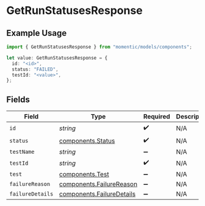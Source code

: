 # GetRunStatusesResponse

## Example Usage

```typescript
import { GetRunStatusesResponse } from "momentic/models/components";

let value: GetRunStatusesResponse = {
  id: "<id>",
  status: "FAILED",
  testId: "<value>",
};
```

## Fields

| Field                                                                  | Type                                                                   | Required                                                               | Description                                                            |
| ---------------------------------------------------------------------- | ---------------------------------------------------------------------- | ---------------------------------------------------------------------- | ---------------------------------------------------------------------- |
| `id`                                                                   | *string*                                                               | :heavy_check_mark:                                                     | N/A                                                                    |
| `status`                                                               | [components.Status](../../models/components/status.md)                 | :heavy_check_mark:                                                     | N/A                                                                    |
| `testName`                                                             | *string*                                                               | :heavy_minus_sign:                                                     | N/A                                                                    |
| `testId`                                                               | *string*                                                               | :heavy_check_mark:                                                     | N/A                                                                    |
| `test`                                                                 | [components.Test](../../models/components/test.md)                     | :heavy_minus_sign:                                                     | N/A                                                                    |
| `failureReason`                                                        | [components.FailureReason](../../models/components/failurereason.md)   | :heavy_minus_sign:                                                     | N/A                                                                    |
| `failureDetails`                                                       | [components.FailureDetails](../../models/components/failuredetails.md) | :heavy_minus_sign:                                                     | N/A                                                                    |